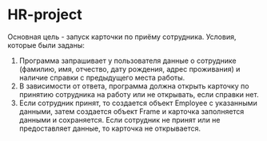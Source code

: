 ﻿# HR-project
Основная цель - запуск карточки по приёму сотрудника. 
Условия, которые были заданы: 
1. Программа запрашивает у пользователя данные о сотруднике (фамилию, имя, отчество, дату рождения, адрес проживания) и наличие справки с предыдущего места работы.
2. В зависимости от ответа, программа должна открыть карточку по принятию сотрудника на работу или не открывать, если справки нет.
3. Если сотрудник принят, то создается объект Employee с указанными данными, затем создается объект Frame и карточка заполняется данными и сохраняется. Если сотрудник не принят или не предоставляет данные, то карточка не открывается.
